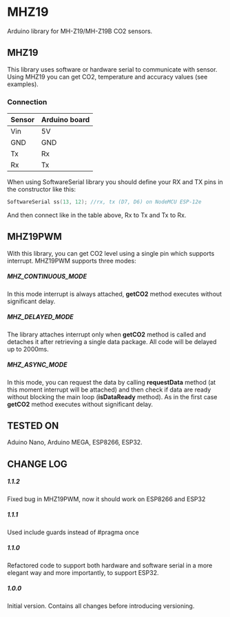 # MHZ19
Arduino library for MH-Z19/MH-Z19B CO2 sensors.

## MHZ19
This library uses software or hardware serial to communicate with sensor. Using MHZ19 you can get CO2, temperature and accuracy values (see examples).

### Connection
| Sensor | Arduino board |
| ------------- | ------------- |
| Vin | 5V |
| GND | GND |
| Tx | Rx |
| Rx | Tx |

When using SoftwareSerial library you should define your RX and TX pins in the constructor like this:
```cpp
SoftwareSerial ss(13, 12); //rx, tx (D7, D6) on NodeMCU ESP-12e
```
And then connect like in the table above, Rx to Tx and Tx to Rx.

## MHZ19PWM
With this library, you can get CO2 level using a single pin which supports interrupt. MHZ19PWM supports three modes:
##### MHZ_CONTINUOUS_MODE
In this mode interrupt is always attached, **getCO2** method executes without significant delay.
##### MHZ_DELAYED_MODE
The library attaches interrupt only when **getCO2** method is called and detaches it after retrieving a single data package. All code will be delayed up to 2000ms.
##### MHZ_ASYNC_MODE
In this mode, you can request the data by calling **requestData** method (at this moment interrupt will be attached) and then check if data are ready without blocking the main loop (**isDataReady** method). As in the first case **getCO2** method executes without significant delay.

## TESTED ON
Aduino Nano, Arduino MEGA, ESP8266, ESP32.

## CHANGE LOG
##### 1.1.2
Fixed bug in MHZ19PWM, now it should work on ESP8266 and ESP32

##### 1.1.1
Used include guards instead of #pragma once

##### 1.1.0
Refactored code to support both hardware and software serial in a more elegant way and more importantly, to support ESP32.

##### 1.0.0
Initial version. Contains all changes before introducing versioning.
